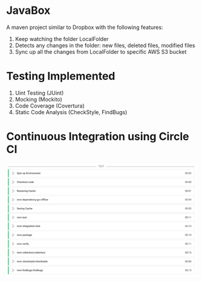 # JavaBox
A maven project similar to Dropbox with the following features: 
1. Keep watching the folder LocalFolder 
2. Detects any changes in the folder: new files, deleted files, modified files
3. Sync up all the changes from LocalFolder to specific AWS S3 bucket

# Testing Implemented 
1. Uint Testing (JUint)
2. Mocking (Mockito)
3. Code Coverage (Covertura)
4. Static Code Analysis (CheckStyle, FindBugs)

# Continuous Integration using Circle CI
![Alt text](/images/circleci_screenshot.png)

